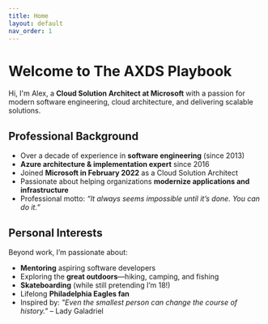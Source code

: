 ```yaml
---
title: Home
layout: default
nav_order: 1
---
```


# Welcome to The AXDS Playbook

Hi, I'm Alex, a **Cloud Solution Architect at Microsoft** with a passion for modern software engineering, cloud architecture, and delivering scalable solutions.

## **Professional Background**
- Over a decade of experience in **software engineering** (since 2013)
- **Azure architecture & implementation expert** since 2016
- Joined **Microsoft in February 2022** as a Cloud Solution Architect
- Passionate about helping organizations **modernize applications and infrastructure**
- Professional motto: *“It always seems impossible until it’s done. You can do it.”*

## **Personal Interests**
Beyond work, I’m passionate about:
- **Mentoring** aspiring software developers
- Exploring the **great outdoors**—hiking, camping, and fishing
- **Skateboarding** (while still pretending I’m 18!)
- Lifelong **Philadelphia Eagles fan**
- Inspired by: *"Even the smallest person can change the course of history."* – Lady Galadriel
